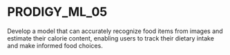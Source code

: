 # PRODIGY_ML_05
Develop a model that can accurately recognize food items from images and estimate their calorie content, enabling users to track their dietary intake and make informed food choices. 

